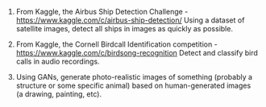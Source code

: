 1.  From Kaggle, the Airbus Ship Detection Challenge - https://www.kaggle.com/c/airbus-ship-detection/
    Using a dataset of satellite images, detect all ships in images as quickly as possible.
    
2.  From Kaggle, the Cornell Birdcall Identification competition - https://www.kaggle.com/c/birdsong-recognition
    Detect and classify bird calls in audio recordings.
    
3.  Using GANs, generate photo-realistic images of something (probably a structure or some specific animal) based on human-generated images (a drawing, painting, etc).
